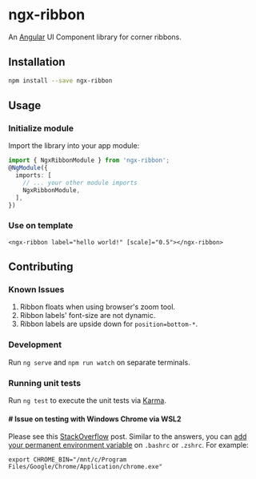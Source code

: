 # ngx-ribbon

An [Angular](https://angular.io/) UI Component library for corner ribbons.

## Installation

```bash
npm install --save ngx-ribbon
```

## Usage

### Initialize module

Import the library into your app module:

```ts
import { NgxRibbonModule } from 'ngx-ribbon';
@NgModule({
  imports: [
    // ... your other module imports
    NgxRibbonModule,
  ],
})
```

### Use on template
```
<ngx-ribbon label="hello world!" [scale]="0.5"></ngx-ribbon>
```

## Contributing
### Known Issues
1. Ribbon floats when using browser's zoom tool.
2. Ribbon labels' font-size are not dynamic.
3. Ribbon labels are upside down for `position=bottom-*`.

### Development

Run `ng serve` and `npm run watch` on separate terminals.

### Running unit tests

Run `ng test` to execute the unit tests via [Karma](https://karma-runner.github.io).

#### # Issue on testing with Windows Chrome via WSL2

Please see this [StackOverflow](https://stackoverflow.com/questions/54090298/karma-use-windows-chrome-from-wsl) post. Similar to the answers, you can [add your permanent environment variable](https://github.com/microsoft/WSL/issues/4359#issuecomment-516839749) on `.bashrc` or `.zshrc`. For example:

```
export CHROME_BIN="/mnt/c/Program Files/Google/Chrome/Application/chrome.exe"
```


